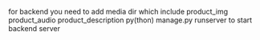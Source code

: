 for backend you need to add media dir
which include product_img product_audio product_description 
py(thon) manage.py runserver to start backend server
